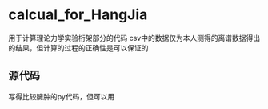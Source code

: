 # calcual_for_HangJia
用于计算理论力学实验桁架部分的代码
csv中的数据仅为本人测得的离谱数据得出的结果，但计算的过程的正确性是可以保证的
## 源代码
写得比较臃肿的py代码，但可以用
